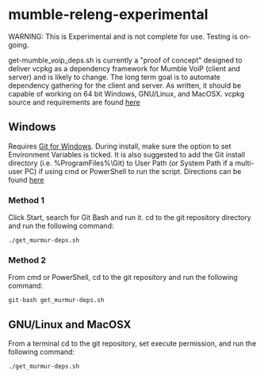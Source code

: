 ﻿# mumble-releng-experimental

WARNING: This is Experimental and is not complete for use. Testing is on-going.

get-mumble_voip_deps.sh is currently a "proof of concept" designed to deliver vcpkg as a dependency framework for Mumble VoiP (client and server) and is likely to change. The long term goal is to automate dependency gathering for the client and server. As written, it should be capable of working on 64 bit Windows, GNU/Linux, and MacOSX. vcpkg source and requirements are found [here](https://github.com/Microsoft/vcpkg)

## Windows

Requires [Git for Windows](https://git-scm.com/download/win). During install, make sure the option to set Environment Variables is ticked. It is also suggested to add the Git install directory (i.e. %ProgramFiles%\Git) to User Path (or System Path if a multi-user PC) if using cmd or PowerShell to run the script. Directions can be found [here](https://www.addictivetips.com/windows-tips/set-path-environment-variables-in-windows-10/)

### Method 1

Click Start, search for Git Bash and run it. cd to the git repository directory and run the following command:

`./get_murmur-deps.sh`

### Method 2

From cmd or PowerShell, cd to the git repository and run the following command:

`git-bash get_murmur-deps.sh`

## GNU/Linux and MacOSX

From a terminal cd to the git repository, set execute permission, and run the following command:

`./get_murmur-deps.sh`
